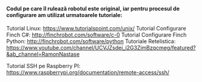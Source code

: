 #### Codul pe care îl rulează robotul este original, iar pentru procesul de configurare am utilizat urmatoarele tutoriale:

Tutorial Linux: https://www.tutorialspoint.com/unix/
Tutorial Configurare Finch C#: http://finchrobot.com/software/c-0
Tutorial Configurare Finch Python: http://finchrobot.com/software/python
Tutoriale Retelistica: https://www.youtube.com/channel/UCVJZsdei_i2G3ZimBzqcmeg/featured?&ab_channel=RamonNastase

Tutorial SSH pe Raspberry PI: https://www.raspberrypi.org/documentation/remote-access/ssh/
